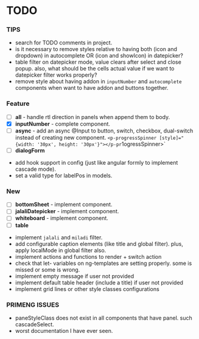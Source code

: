# TODO

### TIPS

- search for TODO comments in project.
- is it necessary to remove styles relative to having both (icon and dropdown) in autocomplete OR (icon and showIcon) in
  datepicker?
- table filter on datepicker mode, value clears after select and close popup. also, what should be the cells actual
  value if we want to datepicker filter works properly?
- remove style about having addon in `inputNumber` and `autocomplete` components when want to have addon and buttons
  together.

### Feature

- [ ] **all** - handle rtl direction in panels when append them to body.
- [x] **inputNumber** - complete component.
- [ ] **async** - add an async @Input to button, switch, checkbox, dual-switch instead of creating new component.
  `<p-progressSpinner [style]="{width: '30px', height: '30px'}"></p-pr`1ogressSpinner>`
- [ ] **dialogForm**
- add hook support in config (just like angular formly to implement cascade mode).
- set a valid type for labelPos in models.

### New

- [ ] **bottomSheet** - implement component.
- [ ] **jalaliDatepicker** - implement component.
- [ ] **whiteboard** - implement component.
- [ ] **table**
- implement `jalali` and `miladi` filter.
- add configurable caption elements (like title and global filter). plus, apply localMode in global filter also.
- implement actions and functions to render + switch action
- check that let- variables on ng-templates are setting properly. some is missed or some is wrong.
- implement empty message if user not provided
- implement default table header (include a title) if user not provided
- implement grid lines or other style classes configurations

### PRIMENG ISSUES

- paneStyleClass does not exist in all components that have panel. such cascadeSelect.
- worst documentation I have ever seen. 
